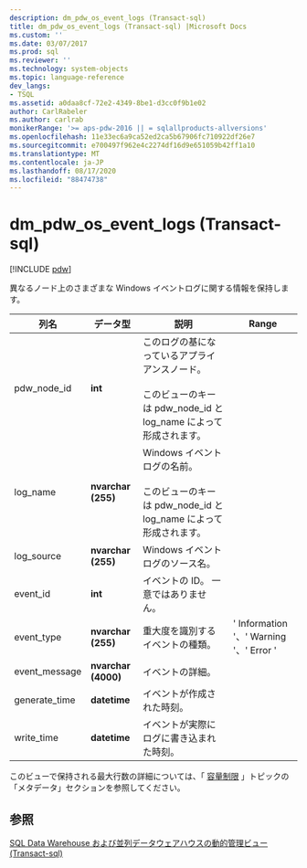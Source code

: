 ```yaml
---
description: dm_pdw_os_event_logs (Transact-sql)
title: dm_pdw_os_event_logs (Transact-sql) |Microsoft Docs
ms.custom: ''
ms.date: 03/07/2017
ms.prod: sql
ms.reviewer: ''
ms.technology: system-objects
ms.topic: language-reference
dev_langs:
- TSQL
ms.assetid: a0daa8cf-72e2-4349-8be1-d3cc0f9b1e02
author: CarlRabeler
ms.author: carlrab
monikerRange: '>= aps-pdw-2016 || = sqlallproducts-allversions'
ms.openlocfilehash: 11e33ec6a9ca52ed2ca5b67906fc710922df26e7
ms.sourcegitcommit: e700497f962e4c2274df16d9e651059b42ff1a10
ms.translationtype: MT
ms.contentlocale: ja-JP
ms.lasthandoff: 08/17/2020
ms.locfileid: "88474738"
---
```

# <a name="sysdm_pdw_os_event_logs-transact-sql"></a>dm_pdw_os_event_logs (Transact-sql)
[!INCLUDE [pdw](../../includes/applies-to-version/pdw.md)]

  異なるノード上のさまざまな Windows イベントログに関する情報を保持します。  
  
|列名|データ型|説明|Range|  
|-----------------|---------------|-----------------|-----------|  
|pdw_node_id|**int**|このログの基になっているアプライアンスノード。<br /><br /> このビューのキーは pdw_node_id と log_name によって形成されます。||  
|log_name|**nvarchar (255)**|Windows イベントログの名前。<br /><br /> このビューのキーは pdw_node_id と log_name によって形成されます。||  
|log_source|**nvarchar (255)**|Windows イベントログのソース名。||  
|event_id|**int**|イベントの ID。 一意ではありません。||  
|event_type|**nvarchar (255)**|重大度を識別するイベントの種類。|' Information '、' Warning '、' Error '|  
|event_message|**nvarchar (4000)**|イベントの詳細。||  
|generate_time|**datetime**|イベントが作成された時刻。||  
|write_time|**datetime**|イベントが実際にログに書き込まれた時刻。||  
  
 このビューで保持される最大行数の詳細については、「 [容量制限](/azure/sql-data-warehouse/sql-data-warehouse-service-capacity-limits#metadata) 」トピックの「メタデータ」セクションを参照してください。 
  
## <a name="see-also"></a>参照  
 [SQL Data Warehouse および並列データウェアハウスの動的管理ビュー &#40;Transact-sql&#41;](../../relational-databases/system-dynamic-management-views/sql-and-parallel-data-warehouse-dynamic-management-views.md)  
  
  
